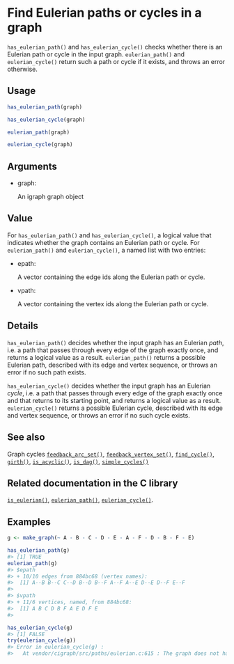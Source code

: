 # Find Eulerian paths or cycles in a graph

`has_eulerian_path()` and `has_eulerian_cycle()` checks whether there is
an Eulerian path or cycle in the input graph. `eulerian_path()` and
`eulerian_cycle()` return such a path or cycle if it exists, and throws
an error otherwise.

## Usage

``` r
has_eulerian_path(graph)

has_eulerian_cycle(graph)

eulerian_path(graph)

eulerian_cycle(graph)
```

## Arguments

- graph:

  An igraph graph object

## Value

For `has_eulerian_path()` and `has_eulerian_cycle()`, a logical value
that indicates whether the graph contains an Eulerian path or cycle. For
`eulerian_path()` and `eulerian_cycle()`, a named list with two entries:

- epath:

  A vector containing the edge ids along the Eulerian path or cycle.

- vpath:

  A vector containing the vertex ids along the Eulerian path or cycle.

## Details

`has_eulerian_path()` decides whether the input graph has an Eulerian
*path*, i.e. a path that passes through every edge of the graph exactly
once, and returns a logical value as a result. `eulerian_path()` returns
a possible Eulerian path, described with its edge and vertex sequence,
or throws an error if no such path exists.

`has_eulerian_cycle()` decides whether the input graph has an Eulerian
*cycle*, i.e. a path that passes through every edge of the graph exactly
once and that returns to its starting point, and returns a logical value
as a result. `eulerian_cycle()` returns a possible Eulerian cycle,
described with its edge and vertex sequence, or throws an error if no
such cycle exists.

## See also

Graph cycles
[`feedback_arc_set()`](https://r.igraph.org/reference/feedback_arc_set.md),
[`feedback_vertex_set()`](https://r.igraph.org/reference/feedback_vertex_set.md),
[`find_cycle()`](https://r.igraph.org/reference/find_cycle.md),
[`girth()`](https://r.igraph.org/reference/girth.md),
[`is_acyclic()`](https://r.igraph.org/reference/is_acyclic.md),
[`is_dag()`](https://r.igraph.org/reference/is_dag.md),
[`simple_cycles()`](https://r.igraph.org/reference/simple_cycles.md)

## Related documentation in the C library

[`is_eulerian()`](https://igraph.org/c/html/latest/igraph-Cycles.html#igraph_is_eulerian),
[`eulerian_path()`](https://igraph.org/c/html/latest/igraph-Cycles.html#igraph_eulerian_path),
[`eulerian_cycle()`](https://igraph.org/c/html/latest/igraph-Cycles.html#igraph_eulerian_cycle).

## Examples

``` r
g <- make_graph(~ A - B - C - D - E - A - F - D - B - F - E)

has_eulerian_path(g)
#> [1] TRUE
eulerian_path(g)
#> $epath
#> + 10/10 edges from 884bc68 (vertex names):
#>  [1] A--B B--C C--D B--D B--F A--F A--E D--E D--F E--F
#> 
#> $vpath
#> + 11/6 vertices, named, from 884bc68:
#>  [1] A B C D B F A E D F E
#> 

has_eulerian_cycle(g)
#> [1] FALSE
try(eulerian_cycle(g))
#> Error in eulerian_cycle(g) : 
#>   At vendor/cigraph/src/paths/eulerian.c:615 : The graph does not have an Eulerian cycle. Input problem has no solution
```
